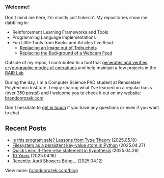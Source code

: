 <!-- Automatically generated - do not edit directly -->
### Welcome!

Don't mind me here, I'm mostly just tinkerin'.
My repositories show me dabbling in: 
- Reinforcement Learning Frameworks and Tools
- Programming Language Implementations
- Fun Little Tools from Books and Articles I've Read.
  - [Replacing an Image out of Trebuchets](https://github.com/Brandon-Rozek/treimage)
  - [Replacing the Background of a Webcam Feed](https://github.com/Brandon-Rozek/bodypix-background)
  
Outside of my repos, I contributed to a tool that [generates and verifies cryptographic modes of operations](https://github.com/cryptosolvers/CryptoSolve)
and help maintain a few projects in the [RAIR Lab](https://github.com/RAIRLab) 

During the day, I'm a Computer Science PhD student at Rensselaer Polytechnic Institute.
I enjoy sharing what I've learned on a regular basis (over 350 posts!)
and I welcome you to check it out on my website: [brandonrozek.com](https://brandonrozek.com).

Don't hessitate to [get in touch](https://brandonrozek.com/contact/)
if you have any questions or even if you want to chat. 

## Recent Posts

- [Is this program safe? Lessons from Type Theory](https://brandonrozek.com/blog/program-safety-type-theory/) (2025.05.10)
- [Filesystem as a persistent key-value store in Python](https://brandonrozek.com/blog/filesystem-as-persistent-kvs-python/) (2025.04.27)
- [Quick Lean: if-then-else statement in hypothesis](https://brandonrozek.com/blog/quick-lean-if-then-else-in-hypothesis/) (2025.04.26)
- [10 Years](https://brandonrozek.com/blog/10-years/) (2025.04.16)
- [Recently: April Showers Bring...](https://brandonrozek.com/blog/recently-2504-april-showers/) (2025.04.12)

View more: [brandonrozek.com/blog](https://brandonrozek.com/blog)
